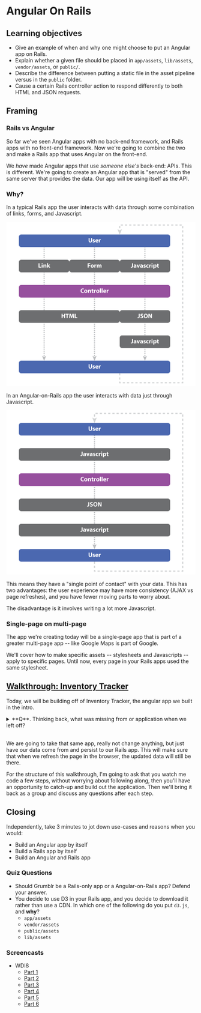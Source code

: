 # Angular On Rails

## Learning objectives

- Give an example of when and why one might choose to put an Angular app on Rails.
- Explain whether a given file should be placed in `app/assets`, `lib/assets`, `vendor/assets`, or `public/`.
- Describe the difference between putting a static file in the asset pipeline versus in the `public` folder.
- Cause a certain Rails controller action to respond differently to both HTML and JSON requests.

## Framing

### Rails vs Angular

So far we've seen Angular apps with no back-end framework, and Rails apps with no front-end framework. Now we're going to combine the two and make a Rails app that uses Angular on the front-end.

We *have* made Angular apps that use *someone else's* back-end: APIs. This is different. We're going to create an Angular app that is "served" from the same server that provides the data. Our app will be using itself as the API.

### Why?

In a typical Rails app the user interacts with data through some combination of links, forms, and Javascript.

![Typical Rails](images/request-normal.png)

In an Angular-on-Rails app the user interacts with data just through Javascript.

![Angular and Rails](images/request-angular.png)

This means they have a "single point of contact" with your data. This has two advantages: the user experience may have more consistency (AJAX vs page refreshes), and you have fewer moving parts to worry about.

The disadvantage is it involves writing a lot more Javascript.

### Single-page on multi-page

The app we're creating today will be a single-page app that is part of a greater multi-page app -- like Google Maps is part of Google.

We'll cover how to make specific assets -- stylesheets and Javascripts -- apply to specific pages. Until now, every page in your Rails apps used the same stylesheet.

## [Walkthrough: Inventory Tracker](walkthrough.md)

Today, we will be building off of Inventory Tracker, the angular app we built in the intro.

<details>
<summary>
**Q**. Thinking back, what was missing from or application when we left off?
</summary>
<br>
```
Data Persistence
```
</details>

<br>

We are going to take that same app, really not change anything, but just have our data come from and persist to our Rails app. This will make sure that when we refresh the page in the browser, the updated data will still be there.

For the structure of this walkthrough, I'm going to ask that you watch me code a few steps, without worrying about following along, then you'll have an opportunity to catch-up and build out the application. Then we'll bring it back as a group and discuss any questions after each step.

## Closing

Independently, take 3 minutes to jot down use-cases and reasons when you would:

 - Build an Angular app by itself
 - Build a Rails app by itself
 - Build an Angular and Rails app

### Quiz Questions

- Should Grumblr be a Rails-only app or a Angular-on-Rails app? Defend your answer.
- You decide to use D3 in your Rails app, and you decide to download it rather than use a CDN. In which one of the following do you put `d3.js`, and **why**?
  - `app/assets`
  - `vendor/assets`
  - `public/assets`
  - `lib/assets`

### Screencasts

- WDI8
  - [Part 1](https://youtu.be/EP1RO_AX9kE)
  - [Part 2](https://youtu.be/efQoUcQwyLY)
  - [Part 3](https://youtu.be/4Kc5AwEc028)
  - [Part 4](https://youtu.be/KElJ2nhYoOg)
  - [Part 5](https://youtu.be/KqHFxIWGXIE)
  - [Part 6](https://youtu.be/a21SsRQFKIo)
